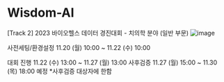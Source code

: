 # Wisdom-AI
[Track 2] 2023 바이오헬스 데이터 경진대회 - 치의학 분야 (일반 부문)
![image](https://github.com/seok-AI/Wisdom-AI/assets/85815265/abf0fe76-b02a-4993-83bd-8cddc15cdf19)

사전세팅/환경설정
11.20 (월) 10:00 
~ 11.22 (수) 10:00

대회 진행
11.22 (수) 13:00 
~ 11.27 (월) 13:00
사후검증
11.27 (월) 15:00
~ 11.30 (목) 18:00 예정
*사후검증 대상자에 한함

